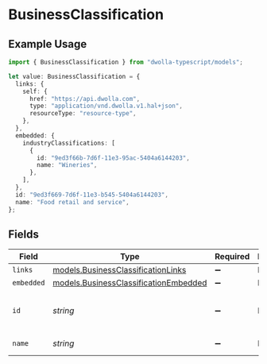 # BusinessClassification

## Example Usage

```typescript
import { BusinessClassification } from "dwolla-typescript/models";

let value: BusinessClassification = {
  links: {
    self: {
      href: "https://api.dwolla.com",
      type: "application/vnd.dwolla.v1.hal+json",
      resourceType: "resource-type",
    },
  },
  embedded: {
    industryClassifications: [
      {
        id: "9ed3f66b-7d6f-11e3-95ac-5404a6144203",
        name: "Wineries",
      },
    ],
  },
  id: "9ed3f669-7d6f-11e3-b545-5404a6144203",
  name: "Food retail and service",
};
```

## Fields

| Field                                                                                | Type                                                                                 | Required                                                                             | Description                                                                          | Example                                                                              |
| ------------------------------------------------------------------------------------ | ------------------------------------------------------------------------------------ | ------------------------------------------------------------------------------------ | ------------------------------------------------------------------------------------ | ------------------------------------------------------------------------------------ |
| `links`                                                                              | [models.BusinessClassificationLinks](../models/businessclassificationlinks.md)       | :heavy_minus_sign:                                                                   | N/A                                                                                  |                                                                                      |
| `embedded`                                                                           | [models.BusinessClassificationEmbedded](../models/businessclassificationembedded.md) | :heavy_minus_sign:                                                                   | N/A                                                                                  |                                                                                      |
| `id`                                                                                 | *string*                                                                             | :heavy_minus_sign:                                                                   | N/A                                                                                  | 9ed3f669-7d6f-11e3-b545-5404a6144203                                                 |
| `name`                                                                               | *string*                                                                             | :heavy_minus_sign:                                                                   | N/A                                                                                  | Food retail and service                                                              |